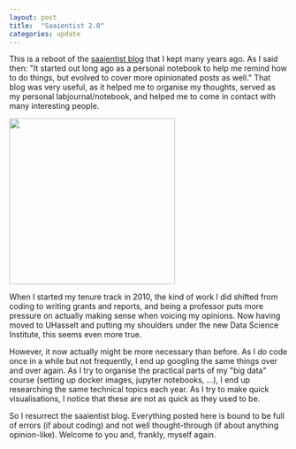 ```yaml
---
layout: post
title:  "Saaientist 2.0"
categories: update
---
```

This is a reboot of the [saaientist blog](http://saaientist.blogspot.com) that I kept many years ago. As I said then: "It started out long ago as a personal notebook to help me remind how to do things, but evolved to cover more opinionated posts as well." That blog was very useful, as it helped me to organise my thoughts, served as my personal labjournal/notebook, and helped me to come in contact with many interesting people.

<img src="{{site.baseurl}}/assets/saaientist_screenshot.png" width="300px"/>

When I started my tenure track in 2010, the kind of work I did shifted from coding to writing grants and reports, and being a professor puts more pressure on actually making sense when voicing my opinions. Now having moved to UHasselt and putting my shoulders under the new Data Science Institute, this seems even more true.

However, it now actually might be more necessary than before. As I *do* code once in a while but not frequently, I end up googling the same things over and over again. As I try to organise the practical parts of my "big data" course (setting up docker images, jupyter notebooks, ...), I end up researching the same technical topics each year. As I try to make quick visualisations, I notice that these are not as quick as they used to be.

So I resurrect the saaientist blog. Everything posted here is bound to be full of errors (if about coding) and not well thought-through (if about anything opinion-like). Welcome to you and, frankly, myself again.
